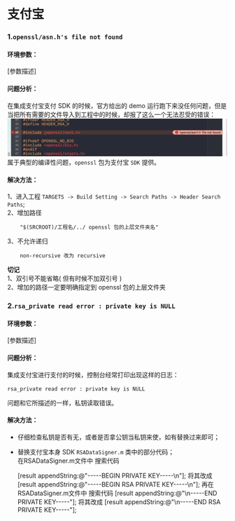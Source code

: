 # 支付宝

### 1.`openssl/asn.h's file not found`

#### 环境参数：

[参数描述]

#### 问题分析：

在集成支付宝支付 SDK 的时候，官方给出的 demo 运行跑下来没任何问题，但是当把所有需要的文件导入到工程中的时候，却报了这么一个无法忍受的错误：  
![](img/openssl_tip.png)  
属于典型的编译性问题，`openssl` 包为支付宝 `SDK` 提供。

#### 解决方法：

1、进入工程 `TARGETS -> Build Setting -> Search Paths -> Header Search Paths`;    
2、增加路径    

		"$(SRCROOT)/工程名/../ openssl 包的上层文件夹名"
		
3、不允许递归 
	
		non-recursive 改为 recursive
		
**切记**  
1、双引号不能省略( 但有时候不加双引号 )    
2、增加的路径一定要明确指定到 openssl 包的上层文件夹

### 2.`rsa_private read error : private key is NULL`

#### 环境参数：

[参数描述]

#### 问题分析：

集成支付宝进行支付的时候，控制台经常打印出现这样的日志：
		
	rsa_private read error : private key is NULL
问题和它所描述的一样，私钥读取错误。    

#### 解决方法：

+ 仔细检查私钥是否有无，或者是否拿公钥当私钥来使，如有替换过来即可；    
+ 替换支付宝本身 SDK `RSADataSigner.m` 类中的部分代码；  
在RSADataSigner.m文件中 搜索代码

	[result appendString:@"-----BEGIN PRIVATE KEY-----\n"];
	将其改成
	[result appendString:@"-----BEGIN RSA PRIVATE KEY-----\n"];
	再在RSADataSigner.m文件中 搜索代码
	[result appendString:@"\n-----END PRIVATE KEY-----"];
	将其改成
	[result appendString:@"\n-----END RSA PRIVATE KEY-----"];